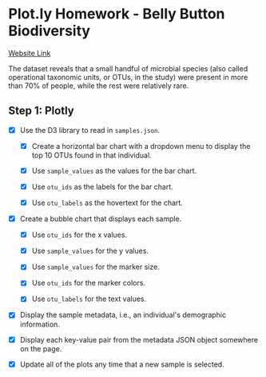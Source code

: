 # Plot.ly Homework - Belly Button Biodiversity

[Website Link](https://mondragb.github.io/mondragb-plotly-github.io/)

The dataset reveals that a small handful of microbial species (also called operational taxonomic units, or OTUs, in the study) were present in more than 70% of people, while the rest were relatively rare.

## Step 1: Plotly

- [x] Use the D3 library to read in `samples.json`.

  - [x] Create a horizontal bar chart with a dropdown menu to display the top 10 OTUs found in that individual.

  - [x] Use `sample_values` as the values for the bar chart.

  - [x] Use `otu_ids` as the labels for the bar chart.

  - [x] Use `otu_labels` as the hovertext for the chart.

- [x] Create a bubble chart that displays each sample.

  - [x] Use `otu_ids` for the x values.

  - [x] Use `sample_values` for the y values.

  - [x] Use `sample_values` for the marker size.

  - [x] Use `otu_ids` for the marker colors.

  - [x] Use `otu_labels` for the text values.

- [x] Display the sample metadata, i.e., an individual's demographic information.

- [x] Display each key-value pair from the metadata JSON object somewhere on the page.

- [x] Update all of the plots any time that a new sample is selected.
